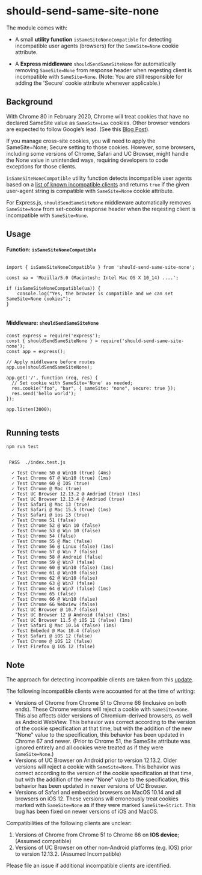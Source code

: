 # should-send-same-site-none

The module comes with:

- A small **utility function** `isSameSiteNoneCompatible` for detecting incompatible user agents (browsers) for the `SameSite=None` cookie attribute.

- A **Express middleware** `shouldSendSameSiteNone` for automatically removing `SameSite=None` from response header when reqesting client is incompatible with `SameSite=None`. (Note: You are still responsible for adding the 'Secure' cookie attribute whenever applicable.)

## Background

With Chrome 80 in February 2020, Chrome will treat cookies that have no declared SameSite value as `SameSite=Lax` cookies. Other browser vendors are expected to follow Google’s lead. (See this [Blog Post](https://blog.chromium.org/2019/10/developers-get-ready-for-new.html)).

If you manage cross-site cookies, you will need to apply the SameSite=None; Secure setting to those cookies. However, some browsers, including some versions of Chrome, Safari and UC Browser, might handle the None value in unintended ways, requiring developers to code exceptions for those clients.

`isSameSiteNoneCompatible` utility function detects incompatible user agents based on a [list of known incompatible clients](https://www.chromium.org/updates/same-site/incompatible-clients) and returns `true` if the given user-agent string is compatible with `SameSite=None` cookie attribute.

For Express.js, `shouldSendSameSiteNone` middleware automatically removes `SameSite=None` from set-cookie response header when the reqesting client is incompatible with `SameSite=None`.

## Usage

#### Function: `isSameSiteNoneCompatible`

```

import { isSameSiteNoneCompatible } from 'should-send-same-site-none';

const ua = 'Mozilla/5.0 (Macintosh; Intel Mac OS X 10_14) ....';

if (isSameSiteNoneCompatible(ua)) {
	console.log("Yes, the browser is compatible and we can set SameSite=None cookies");
}


```

#### Middleware: `shouldSendSameSiteNone`

```
const express = require('express');
const { shouldSendSameSiteNone } = require('should-send-same-site-none');
const app = express();

// Apply middleware before routes
app.use(shouldSendSameSiteNone);

app.get('/', function (req, res) {
  // Set cookie with SameSite='None' as needed;
  res.cookie("foo", "bar", { sameSite: "none", secure: true });
  res.send('hello world');
});

app.listen(3000);


```

## Running tests

```
npm run test


 PASS  ./index.test.js

  ✓ Test Chrome 50 @ Win10 (true) (4ms)
  ✓ Test Chrome 67 @ Win10 (true) (1ms)
  ✓ Test Chrome 60 @ IOS (true)
  ✓ Test Chrome @ Mac (true)
  ✓ Test UC Browser 12.13.2 @ Andriod (true) (1ms)
  ✓ Test UC Browser 12.13.4 @ Andriod (true)
  ✓ Test Safari @ Mac 13 (true)
  ✓ Test Safari @ Mac 15.5 (true) (1ms)
  ✓ Test Safari @ ios 13 (true)
  ✓ Test Chrome 51 (false)
  ✓ Test Chrome 52 @ Win 10 (false)
  ✓ Test Chrome 53 @ Win 10 (false)
  ✓ Test Chrome 54 (false)
  ✓ Test Chrome 55 @ Mac (false)
  ✓ Test Chrome 56 @ Linux (false) (1ms)
  ✓ Test Chrome 57 @ Win 7 (false)
  ✓ Test Chrome 58 @ Android (false)
  ✓ Test Chrome 59 @ Win7 (false)
  ✓ Test Chrome 60 @ Win10 (false) (1ms)
  ✓ Test Chrome 61 @ Win10 (false)
  ✓ Test Chrome 62 @ Win10 (false)
  ✓ Test Chrome 63 @ Win7 (false)
  ✓ Test Chrome 64 @ Win7 (false) (1ms)
  ✓ Test Chrome 65 (false)
  ✓ Test Chrome 66 @ Win10 (false)
  ✓ Test Chrome 66 Webview (false)
  ✓ Test UC Browser @ 10.7 (false)
  ✓ Test UC Browser 12 @ Android (false) (1ms)
  ✓ Test UC Browser 11.5 @ iOS 11 (false) (1ms)
  ✓ Test Safari @ Mac 10.14 (false) (1ms)
  ✓ Test Embeded @ Mac 10.4 (false)
  ✓ Test Safari @ iOS 12 (false)
  ✓ Test Chrome @ iOS 12 (false)
  ✓ Test Firefox @ iOS 12 (false)
```

## Note

The approach for detecting incompatible clients are taken from this [update](https://www.chromium.org/updates/same-site/incompatible-clients).

The following incompatible clients were accounted for at the time of writing:

- Versions of Chrome from Chrome 51 to Chrome 66 (inclusive on both ends). These Chrome versions will reject a cookie with `SameSite=None`. This also affects older versions of Chromium-derived browsers, as well as Android WebView. This behavior was correct according to the version of the cookie specification at that time, but with the addition of the new "None" value to the specification, this behavior has been updated in Chrome 67 and newer. (Prior to Chrome 51, the SameSite attribute was ignored entirely and all cookies were treated as if they were `SameSite=None`.)
- Versions of UC Browser on Android prior to version 12.13.2. Older versions will reject a cookie with `SameSite=None`. This behavior was correct according to the version of the cookie specification at that time, but with the addition of the new "None" value to the specification, this behavior has been updated in newer versions of UC Browser.
- Versions of Safari and embedded browsers on MacOS 10.14 and all browsers on iOS 12. These versions will erroneously treat cookies marked with `SameSite=None` as if they were marked `SameSite=Strict`. This bug has been fixed on newer versions of iOS and MacOS.

Compatibilities of the following clients are unclear:

1. Versions of Chrome from Chrome 51 to Chrome 66 on **IOS device**; (Assumed compatible)
2. Versions of UC Browser on other non-Android platforms (e.g. IOS) prior to version 12.13.2. (Assumed Incompatible)

Please file an issue if additional incompatible clients are identified.
